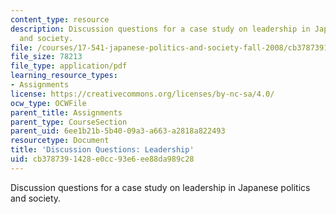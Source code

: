 ```yaml
---
content_type: resource
description: Discussion questions for a case study on leadership in Japanese politics
  and society.
file: /courses/17-541-japanese-politics-and-society-fall-2008/cb3787391428e0cc93e6ee88da989c28_questions1.pdf
file_size: 78213
file_type: application/pdf
learning_resource_types:
- Assignments
license: https://creativecommons.org/licenses/by-nc-sa/4.0/
ocw_type: OCWFile
parent_title: Assignments
parent_type: CourseSection
parent_uid: 6ee1b21b-5b40-09a3-a663-a2818a822493
resourcetype: Document
title: 'Discussion Questions: Leadership'
uid: cb378739-1428-e0cc-93e6-ee88da989c28
---
```

Discussion questions for a case study on leadership in Japanese politics and society.